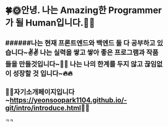 # 🍀🌞안녕. 나는 Amazing한 Programmer가 될 Human입니다.🌛🍀
######나는 현재 프론트엔드와 백엔드 둘 다 공부하고 있습니다~✌️✌️
나는 실력을 쌓고 쌓아 좋은 프로그램과 작품들을 만들것입니다~💪💪
나는 나의 한계를 두지 않고 끊임없이 성장할 것 입니다~🔥🔥
---
🙋‍♂️자기소개페이지입니다~<https://yeonsoopark1104.github.io/-git/intro/introduce.html>🙋‍♂️
---
ㅋㅋ
